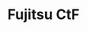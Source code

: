 ---
layout: workshop
title: Fujitsu CtF
details: false
track: 3
accepted: true
timeslot:
  start: 2021-06-20T14:00:00+02:00
  duration: 180
links:
  wstickets_uri: 
speakers:
  - name: 
    handle: 
    bio:  ""
---